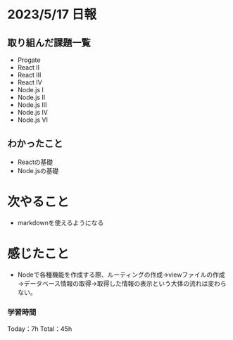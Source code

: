 # 2023/5/17 日報

## 取り組んだ課題一覧
- Progate
 - React II
 - React III
 - React IV
 - Node.js I
 - Node.js II
 - Node.js III
 - Node.js IV
 - Node.js VI

## わかったこと
- Reactの基礎
- Node.jsの基礎

# 次やること
- markdownを使えるようになる

# 感じたこと
- Nodeで各種機能を作成する際、ルーティングの作成→viewファイルの作成→データベース情報の取得→取得した情報の表示という大体の流れは変わらない。

### 学習時間
Today：7h Total：45h

